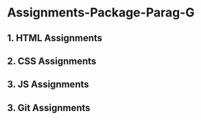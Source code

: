 # Assignments-Package-Parag-G
## 1. HTML Assignments
## 2. CSS Assignments
## 3. JS Assignments
## 3. Git Assignments
